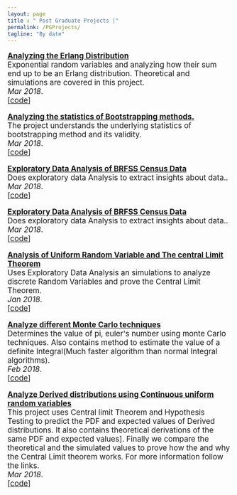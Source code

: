 ```yaml
---
layout: page
title : " Post Graduate Projects |" 
permalink: /PGProjects/
tagline: "By date"
---
```

<!--<div class="tagline">
<span class="page-title">Publications</span> <span class="page-tagline"><em>by Date</em></span>
</div>-->
<div class="manual-post" style="font-size: 17px">
<div>
<!--   <div class="manual manual-title">
  <strong>2017</strong>
  </div> -->
   
   <p>  <div class="manual-content">
  <a  href="/papers/Analysis_of_Erlang_distribution.html"  style="font-weight: bolder;">
      Analyzing the Erlang Distribution</a><br>
      Exponential random variables and analyzing how their sum end up to be an Erlang distribution. Theoretical and simulations are covered in this project.<br><i>Mar 2018</i>.<br><span>[<a href="https://github.com/ruchin33/Probability_and_Inferential_Statistics/tree/master/Analysis_of_Erlang_Distribution">code</a>]</span>
  </div>
</p>
	
   <p>  <div class="manual-content">
  <a  href="/papers/Project_Statistics_and_bootstrapping.html"  style="font-weight: bolder;">
      Analyzing the statistics of Bootstrapping methods.</a><br>
      The project understands the underlying statistics of bootstrapping method and its validity.<br><i>Mar 2018</i>.<br><span>[<a href="https://github.com/ruchin33/Probability_and_Inferential_Statistics/tree/master/Statistics_bootstrapping">code</a>]</span>
  </div>
</p>
   
   <p>  <div class="manual-content">
  <a  href="/papers/EDA_BRFSS.pdf"  style="font-weight: bolder;">
      Exploratory Data Analysis of BRFSS Census Data</a><br>
      Does exploratory data Analysis to extract insights about data..<br><i>Mar 2018</i>.<br><span>[<a href="https://github.com/ruchin33/Probability_and_Inferential_Statistics/tree/master/Final_Proj_Prob_data_inference_BRFSS_data">code</a>]</span>
  </div>
</p>
   
   <p>  <div class="manual-content">
  <a  href="/papers/EDA_BRFSS.pdf"  style="font-weight: bolder;">
      Exploratory Data Analysis of BRFSS Census Data</a><br>
      Does exploratory data Analysis to extract insights about data..<br><i>Mar 2018</i>.<br><span>[<a href="https://github.com/ruchin33/Probability_and_Inferential_Statistics/tree/master/Final_Proj_Prob_data_inference_BRFSS_data">code</a>]</span>
  </div>
</p>
   
   <p>  <div class="manual-content">
  <a  href="/papers/Analysis_of_Random_Var.html"  style="font-weight: bolder;">
      Analysis of Uniform Random Variable and The central Limit Theorem </a><br>
      Uses Exploratory Data Analysis an simulations to analyze discrete Random Variables and prove the Central Limit Theorem.<br><i>Jan 2018</i>.<br><span>[<a href="https://github.com/ruchin33/Probability_and_Inferential_Statistics/tree/master/Project_Analysis_of_Random_variables">code</a>]</span>
      </div>
</p>
   
   <p>  <div class="manual-content">
  <a  href="/papers/Monte_Carlo_methods.html"  style="font-weight: bolder;">
      Analyze different Monte Carlo techniques </a><br>
      Determines the value of pi, euler's number using monte Carlo techniques. Also contains method to estimate the value of a definite Integral(Much faster algorithm than normal Integral algorithms).<br><i>Feb 2018</i>.<br><span>[<a href="https://github.com/ruchin33/Probability_and_Inferential_Statistics/tree/master/Project_Analysis_of_Random_variables">code</a>]</span>
      </div>
</p>
   
   <p>  <div class="manual-content">
  <a  href="/papers/report_Derieved_distributions.html"  style="font-weight: bolder;">
      Analyze Derived distributions using Continuous uniform random variables </a><br>
      This project uses Central limit Theorem and Hypothesis Testing to predict the PDF and expected values of Derived distributions. It also contains theoretical derivations of the same PDF and expected values]. Finally we compare the theoretical and the simulated values to prove how the and why the Central Limit theorem works. For more information follow the links. <br><i>Mar 2018</i>.<br><span>[<a href="https://github.com/ruchin33/Probability_and_Inferential_Statistics/tree/master/Project_Derieved_Distributions">code</a>]</span>
      </div>
</p>
</div>



